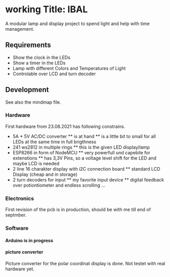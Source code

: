 # working Title: IBAL 
A modular lamp and display project to spend light and help with time management.

## Requirements
- Show the clock in the LEDs
- Show a timer in the LEDs
- Lamp with different Colors and Temperatures of Light
- Controlable over LCD and turn decoder


## Development
See also the mindmap file.
### Hardware
First hardware from 23.08.2021 has following constrains.

* 5A * 5V AC/DC converter
** is at hand
** is a little bit to small for all LEDs at the same time in full brigthness
* 241 ws2812 in multiple rings
** this is the given LED display/lamp
* ESP8266 in form of NodeMCU
** very powerfull und capebile for extenstions
** has 3,3V Pins, so a voltage level shift for the LED and maybe LCD is needed
* 2 line 16 charakter display with i2C connection board
** standard LCD Display (cheap and in storage)
* 2 turn decoders for input
** my favorite input device
** digital feedback over potiontiometer and endless scrolling ...

### Electronics
First revision of the pcb is in production, should be with me till end of septmber.

### Software

#### Arduino is in progress
#### picture converter
Picture converter for the polar coordinat display is done.
Not testet with real hardware yet.



